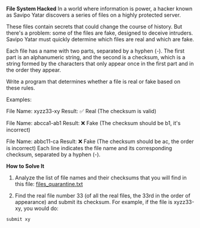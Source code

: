 **File System Hacked**
In a world where information is power, a hacker known as Savipo Yatar discovers a series of files on a highly protected server.

These files contain secrets that could change the course of history. But there's a problem: some of the files are fake, designed to deceive intruders. Savipo Yatar must quickly determine which files are real and which are fake.

Each file has a name with two parts, separated by a hyphen (-). The first part is an alphanumeric string, and the second is a checksum, which is a string formed by the characters that only appear once in the first part and in the order they appear.

Write a program that determines whether a file is real or fake based on these rules.

Examples:

File Name: xyzz33-xy
Result: ✅ Real (The checksum is valid)

File Name: abcca1-ab1
Result: ❌ Fake (The checksum should be b1, it's incorrect)

File Name: abbc11-ca
Result: ❌ Fake (The checksum should be ac, the order is incorrect)
Each line indicates the file name and its corresponding checksum, separated by a hyphen (-).

**How to Solve It**
1. Analyze the list of file names and their checksums that you will find in this file: [files_quarantine.txt](https://codember.dev/data/files_quarantine.txt)

2. Find the real file number 33 (of all the real files, the 33rd in the order of appearance) and submit its checksum. For example, if the file is xyzz33-xy, you would do:
```
submit xy
```


